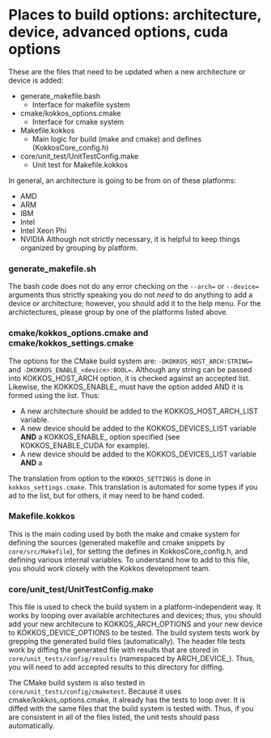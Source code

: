 
# Places to build options: architecture, device, advanced options, cuda options

These are the files that need to be updated when a new architecture or device is
added:

  + generate_makefile.bash
      * Interface for makefile system
  + cmake/kokkos_options.cmake
      * Interface for cmake system
  + Makefile.kokkos
      * Main logic for build (make and cmake) and defines (KokkosCore_config.h)
  + core/unit_test/UnitTestConfig.make
      * Unit test for Makefile.kokkos

In general, an architecture is going to be from on of these platforms:
  + AMD
  + ARM
  + IBM
  + Intel
  + Intel Xeon Phi
  + NVIDIA
Although not strictly necessary, it is helpful to keep things organized by
grouping by platform.

### generate_makefile.sh

The bash code does not do any error checking on the `--arch=`  or `--device=`
arguments thus strictly speaking you do not *need* to do anything to add a
device or architecture; however, you should add it to the help menu.  For the
archictectures, please group by one of the platforms listed above.


### cmake/kokkos_options.cmake and cmake/kokkos_settings.cmake

The options for the CMake build system are: `-DKOKKOS_HOST_ARCH:STRING=` and
`-DKOKKOS_ENABLE_<device>:BOOL=`.  Although any string can be passed into
KOKKOS_HOST_ARCH option, it is checked against an accepted list.  Likewise, the
KOKKOS_ENABLE_<device> must have the option added AND it is formed using the
list. Thus:
  + A new architecture should be added to the KOKKOS_HOST_ARCH_LIST variable.
  + A new device should be added to the KOKKOS_DEVICES_LIST variable **AND** a
    KOKKOS_ENABLE_<newdevice> option specified (see KOKKOS_ENABLE_CUDA for
    example).
  + A new device should be added to the KOKKOS_DEVICES_LIST variable **AND** a

The translation from option to the `KOKKOS_SETTINGS` is done in
`kokkos_settings.cmake`.  This translation is automated for some types if you ad
to the list, but for others, it may need to be hand coded.


### Makefile.kokkos

This is the main coding used by both the make and cmake system for defining
the sources (generated makefile and cmake snippets by `core/src/Makefile`), for
setting the defines in KokkosCore_config.h, and defining various internal
variables.  To understand how to add to this file, you should work closely with
the Kokkos development team.


### core/unit_test/UnitTestConfig.make

This file is used to check the build system in a platform-independent way.  It
works by looping over available architectures and devices; thus, you should add
your new architecure to KOKKOS_ARCH_OPTIONS and your new device to
KOKKOS_DEVICE_OPTIONS to be tested.  The build system tests work by grepping the
generated build files (automatically).  The header file tests work by diffing
the generated file with results that are stored in
`core/unit_tests/config/results` (namespaced by ARCH_DEVICE_).  Thus, you will
need to add accepted results to this directory for diffing.

The CMake build system is also tested in `core/unit_tests/config/cmaketest`.
Because it uses cmake/kokkos_options.cmake, it already has the tests to loop
over.  It is diffed with the same files that the build system is tested with.
Thus, if you are consistent in all of the files listed, the unit tests should
pass automatically.
